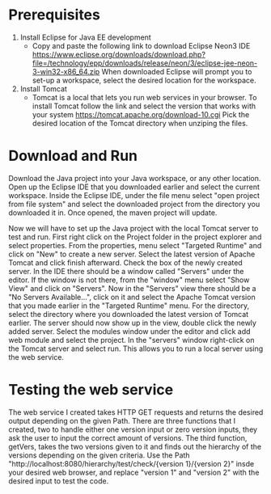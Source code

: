 # Prerequisites
1. Install Eclipse for Java EE development
    * Copy and paste the following link to download Eclipse Neon3 IDE https://www.eclipse.org/downloads/download.php?file=/technology/epp/downloads/release/neon/3/eclipse-jee-neon-3-win32-x86_64.zip
    When downloaded Eclipse will prompt you to set-up a workspace, select the desired location for the workspace.
2. Install Tomcat
    * Tomcat is a local that lets you run web services in your browser. To install Tomcat follow the link and select the version that works with your system https://tomcat.apache.org/download-10.cgi
    Pick the desired location of the Tomcat directory when unziping the files.

# Download and Run
Download the Java project into your Java workspace, or any other location. 
Open up the Eclipse IDE that you downloaded earlier and select the current workspace. 
Inside the Eclipse IDE, under the file menu select "open project from file system" and select the downloaded project from the directory you downloaded it in.
Once opened, the maven project will update. 

Now we will have to set up the Java project with the local Tomcat server to test and run. First right click on the Project folder in the project explorer and select properties. From the properties, menu select "Targeted Runtime" and click on "New" to create a new server. Select the latest version of Apache Tomcat and click finish afterward. Check the box of the newly created server. In the IDE there should be a window called "Servers" under the editor. If the window is not there, from the "window" menu select "Show View" and click on "Servers". Now in the "Servers" view there should be a "No Servers Available...", click on it and select the Apache Tomcat version that you made earlier in the "Targeted Runtime" menu. For the directory, select the directory where you downloaded the latest version of Tomcat earlier. The server should now show up in the view, double click the newly added server. Select the modules window under the editor and click add web module and select the project.
In the "servers" window right-click on the Tomcat server and select run. This allows you to run a local server using the web service.

# Testing the web service
The web service I created takes HTTP GET requests and returns the desired output depending on the given Path. There are three functions that I created, two to handle either one version input or zero version inputs, they ask the user to input the correct amount of versions. The third function, getVers, takes the two versions given to it and finds out the hierarchy of the versions depending on the given criteria.
Use the Path "http://localhost:8080/hierarchy/test/check/{version 1}/{version 2}" insde your desired web browser, and replace "version 1" and "version 2" with the desired input to test the code.
